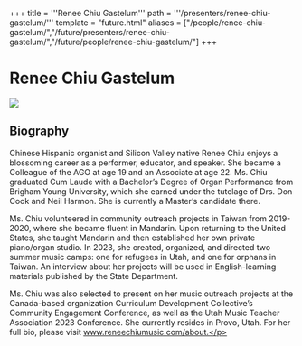 +++
title = '''Renee Chiu Gastelum'''
path = '''/presenters/renee-chiu-gastelum/'''
template = "future.html"
aliases = ["/people/renee-chiu-gastelum/","/future/presenters/renee-chiu-gastelum/","/future/people/renee-chiu-gastelum/"]
+++

<h1>Renee Chiu Gastelum</h1>

<img class="speaker-photo" src="https://custom.cvent.com/C3A4539B19F74ABCB6FCE437F6BC0A74/files/event/910aaf2914d44586a56fbd0b3b2c31c0/dbff475ff2364fb584d284c2487b4fea.jpeg">
<h2>Biography</h2>
<p>Chinese Hispanic organist and Silicon Valley native Renee Chiu enjoys a blossoming career as a performer, educator, and speaker. She became a Colleague of the AGO at age 19 and an Associate at age 22. Ms. Chiu graduated Cum Laude with a Bachelor’s Degree of Organ Performance from Brigham Young University, which she earned under the tutelage of Drs. Don Cook and Neil Harmon. She is currently a Master’s candidate there. 

Ms. Chiu volunteered in community outreach projects in Taiwan from 2019-2020, where she became fluent in Mandarin. Upon returning to the United States, she taught Mandarin and then established her own private piano/organ studio. In 2023, she created, organized, and directed two summer music camps: one for refugees in Utah, and one for orphans in Taiwan. An interview about her projects will be used in English-learning materials published by the State Department. 

Ms. Chiu was also selected to present on her music outreach projects at the Canada-based organization Curriculum Development Collective’s Community Engagement Conference, as well as the Utah Music Teacher Association 2023 Conference. She currently resides in Provo, Utah. For her full bio, please visit www.reneechiumusic.com/about.</p>


